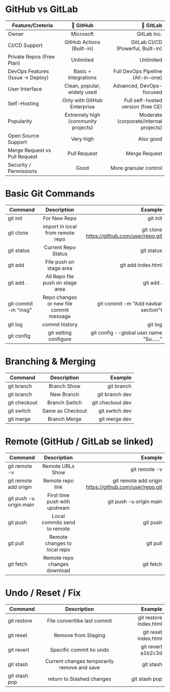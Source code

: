 # GitHub vs GitLab

| Feature/Creteria                                          |     🐙 GitHub                                            |                        🦊 GitLab                     |  
| ----------------------------------------------------------|:---------------------------------------------------------:| ----------------------------------------------------:|
|Owner                                                      | Microsoft                                                 | GitLab Inc.                                          |
|CI/CD Support                                              | GitHub Actions (Built-in)                                 | GitLab CI/CD (Powerful, Built-in)                    |
|Private Repos (Free Plan)	                                |Unlimited	                                                | Unlimited                                            |
|DevOps Features (Issue → Deploy)	                          |Basic + Integrations	                                      | Full DevOps Pipeline (All-in-one)                    |
|User Interface	                                            | Clean, popular, widely used	                              | Advanced, DevOps-focused                             |
|Self-Hosting	                                              | Only with GitHub Enterprise	                              | Full self-hosted version (free CE)                   | 
|Popularity	                                                | Extremely high (community projects)	                      | Moderate (corporate/internal projects)               |
|Open Source Support	                                      | Very high	                                                | Also good                                            |
|Merge Request vs Pull Request	                            | Pull Request	                                            | Merge Request                                        |
|Security / Permissions                                     |	Good	                                                    | More granular control                                |

# Basic Git Commands
| Command                                                   |     Description                                           |                        Example                       |  
| ----------------------------------------------------------|:---------------------------------------------------------:| ----------------------------------------------------:|
|git init                                                   | For New Repo                                              | git init                                             |
|git clone <url>                                            | import in local from remote repo                          | git clone https://github.com/user/repo.git           |
|git status                                                 | Current Repo Status                                       | git status                                           |
|git add <file>                                             | FIle push on stage area                                   | git add index.html                                   |
|git add .                                                  | All Repo file push on stage area                          | git add .                                            |
|git commit -m "msg"                                        | Repo changes or new file commit message                   | git commit -m "Add navbar section"t                  |
|git log                                                    | commit history                                            | git log                                              |
|git config                                                 | git setting configure                                     | git config --global user.name "Su......"             |

# Branching & Merging
| Command                                                   |     Description                                           |                        Example                       |  
| ----------------------------------------------------------|:---------------------------------------------------------:| ----------------------------------------------------:|
|git branch                                                 | Branch Show                                               | git branch                                           |
|git branch <name>                                          | New Branch                                                | git branch dev                                       |
|git checkout <name>                                        | Branch Switch                                             | git checkout dev                                     |
|git switch <name>                                          | Same as Checkout                                          | git switch dev                                       |
|git merge <branch>                                         | Branch Merge                                              | git merge dev                                        |

# Remote (GitHub / GitLab se linked)
| Command                                                   |     Description                                           |                        Example                         |  
| ----------------------------------------------------------|:---------------------------------------------------------:| ------------------------------------------------------:|
|git remote -v                                              | Remote URLs Show                                          | git remote -v                                          |
|git remote add origin <url>                                | Remote repo link                                          | git remote add origin https://github.com/user/repo.git |
|git push -u origin main                                    | First time push with upstream                             | git push -u origin main                                |
|git push                                                   | Local commits send to remote                              | git push                                               |
|git pull                                                   | Remote changes to local repo                              | git pull                                               |
|git fetch                                                  | Remote repo changes download                              | git fetch                                              |

# Undo / Reset / Fix
| Command                                                   |     Description                                           |                        Example                         |  
| ----------------------------------------------------------|:---------------------------------------------------------:| ------------------------------------------------------:|
|git restore <file>                                         | File convertlike last commit                              | git restore index.html                                 |
|git reset                                                  | Remove from Staging                                       | git reset index.html                                   |
|git revert <commit>                                        | Specific commit ko undo                                   | git revert a1b2c3d                                     |
|git stash                                                  | Current changes temporarily remove and save               | git stash                                              |
|git stash pop                                              | return to Stashed changes                                 |git stash pop                                           |



